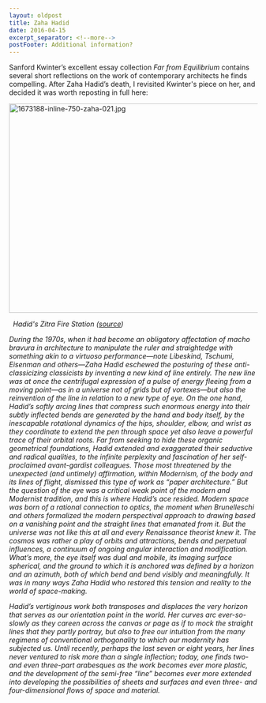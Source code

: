 ```yaml
---
layout: oldpost
title: Zaha Hadid
date: 2016-04-15
excerpt_separator: <!--more-->
postFooter: Additional information?
---
```


Sanford Kwinter’s excellent essay collection <em>Far from Equilibrium </em>contains several short reflections on the work of contemporary architects he finds compelling. After Zaha Hadid’s death, I revisited Kwinter's piece on her, and decided it was worth reposting in full here:

<img class="alignnone size-full wp-image-1040 aligncenter" src="https://kneelingbus.files.wordpress.com/2016/04/1673188-inline-750-zaha-021.jpg" alt="1673188-inline-750-zaha-021.jpg" width="640" height="424" />

<em>  Hadid's Zitra Fire Station (<a href="http://www.fastcodesign.com/1673188/the-a-to-zaha-list-7-of-hadids-best-buildings">source</a>) </em>

<em>During the 1970s, when it had become an obligatory affectation of macho bravura in architecture to manipulate the ruler and straightedge with something akin to a virtuoso performance—note Libeskind, Tschumi, Eisenman and others—Zaha Hadid eschewed the posturing of these anti-classicizing classicists by inventing a new kind of line entirely. The new line was at once the centrifugal expression of a pulse of energy fleeing from a moving point—as in a universe not of grids but of vortexes—but also the reinvention of the line in relation to a new type of eye. On the one hand, Hadid’s softly arcing lines that compress such enormous energy into their subtly inflected bends are generated by the hand and body itself, by the inescapable rotational dynamics of the hips, shoulder, elbow, and wrist as they coordinate to extend the pen through space yet also leave a powerful trace of their orbital roots. Far from seeking to hide these organic geometrical foundations, Hadid extended and exaggerated their seductive and radical qualities, to the infinite perplexity and fascination of her self-proclaimed avant-gardist colleagues. Those most threatened by the unexpected (and untimely) affirmation, within Modernism, of the body and its lines of flight, dismissed this type of work as “paper architecture.” But the question of the eye was a critical weak point of the modern and Modernist tradition, and this is where Hadid’s ace resided. Modern space was born of a rational connection to optics, the moment when Brunelleschi and others formalized the modern perspectival approach to drawing based on a vanishing point and the straight lines that emanated from it. But the universe was not like this at all and every Renaissance theorist knew it. The cosmos was rather a play of orbits and attractions, bends and perpetual influences, a continuum of ongoing angular interaction and modification. What’s more, the eye itself was dual and mobile, its imaging surface spherical, and the ground to which it is anchored was defined by a horizon and an azimuth, both of which bend and bend visibly and meaningfully. It was in many ways Zaha Hadid who restored this tension and reality to the world of space-making.</em>

<em>Hadid’s vertiginous work both transposes and displaces the very horizon that serves as our orientation point in the world. Her curves arc ever-so-slowly as they careen across the canvas or page as if to mock the straight lines that they partly portray, but also to free our intuition from the many regimens of conventional orthogonality to which our modernity has subjected us. Until recently, perhaps the last seven or eight years, her lines never ventured to risk more than a single inflection; today, one finds two- and even three-part arabesques as the work becomes ever more plastic, and the development of the semi-free “line” becomes ever more extended into developing the possibilities of sheets and surfaces and even three- and four-dimensional flows of space and material.</em>

&nbsp;